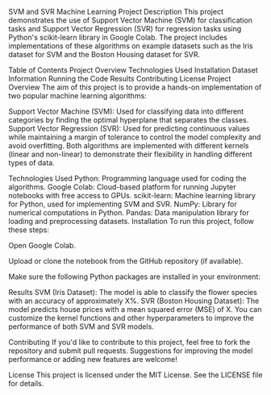 SVM and SVR Machine Learning Project
Description
This project demonstrates the use of Support Vector Machine (SVM) for classification tasks and Support Vector Regression (SVR) for regression tasks using Python's scikit-learn library in Google Colab. The project includes implementations of these algorithms on example datasets such as the Iris dataset for SVM and the Boston Housing dataset for SVR.

Table of Contents
Project Overview
Technologies Used
Installation
Dataset Information
Running the Code
Results
Contributing
License
Project Overview
The aim of this project is to provide a hands-on implementation of two popular machine learning algorithms:

Support Vector Machine (SVM): Used for classifying data into different categories by finding the optimal hyperplane that separates the classes.
Support Vector Regression (SVR): Used for predicting continuous values while maintaining a margin of tolerance to control the model complexity and avoid overfitting.
Both algorithms are implemented with different kernels (linear and non-linear) to demonstrate their flexibility in handling different types of data.

Technologies Used
Python: Programming language used for coding the algorithms.
Google Colab: Cloud-based platform for running Jupyter notebooks with free access to GPUs.
scikit-learn: Machine learning library for Python, used for implementing SVM and SVR.
NumPy: Library for numerical computations in Python.
Pandas: Data manipulation library for loading and preprocessing datasets.
Installation
To run this project, follow these steps:

Open Google Colab.

Upload or clone the notebook from the GitHub repository (if available).

Make sure the following Python packages are installed in your environment:

Results
SVM (Iris Dataset): The model is able to classify the flower species with an accuracy of approximately X%.
SVR (Boston Housing Dataset): The model predicts house prices with a mean squared error (MSE) of X.
You can customize the kernel functions and other hyperparameters to improve the performance of both SVM and SVR models.

Contributing
If you'd like to contribute to this project, feel free to fork the repository and submit pull requests. Suggestions for improving the model performance or adding new features are welcome!

License
This project is licensed under the MIT License. See the LICENSE file for details.


